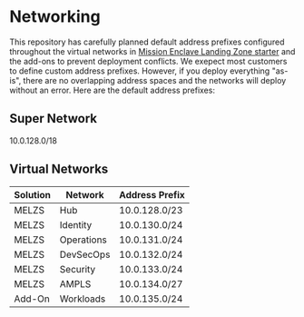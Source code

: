 # Networking

This repository has carefully planned default address prefixes configured throughout the virtual networks in [Mission Enclave Landing Zone starter](https://github.com/azurenoops/ref-scca-enclave-landing-zone-starter) and the add-ons to prevent deployment conflicts. We exepect most customers to define custom address prefixes. However, if you deploy everything "as-is", there are no overlapping address spaces and the networks will deploy without an error. Here are the default address prefixes:

## Super Network

10.0.128.0/18

## Virtual Networks

| Solution | Network                              | Address Prefix |
| -------- | ------------------------------------ | -------------- |
| MELZS    | Hub                                  | 10.0.128.0/23  |
| MELZS    | Identity                             | 10.0.130.0/24  |
| MELZS    | Operations                           | 10.0.131.0/24  |
| MELZS    | DevSecOps                            | 10.0.132.0/24  |
| MELZS    | Security                             | 10.0.133.0/24  |
| MELZS    | AMPLS                                | 10.0.134.0/27  |
| Add-On   | Workloads                            | 10.0.135.0/24  |
